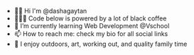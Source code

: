 - 👋🏼 Hi I'm @dashagaytan
- 👩🏼‍💻 Code below is powered by a lot of black coffee
- 🌱 I’m currently learning Web Development @Vschool
- 📫 How to reach me: check my bio for all social links
- 💜 I enjoy outdoors, art, working out, and quality family time
